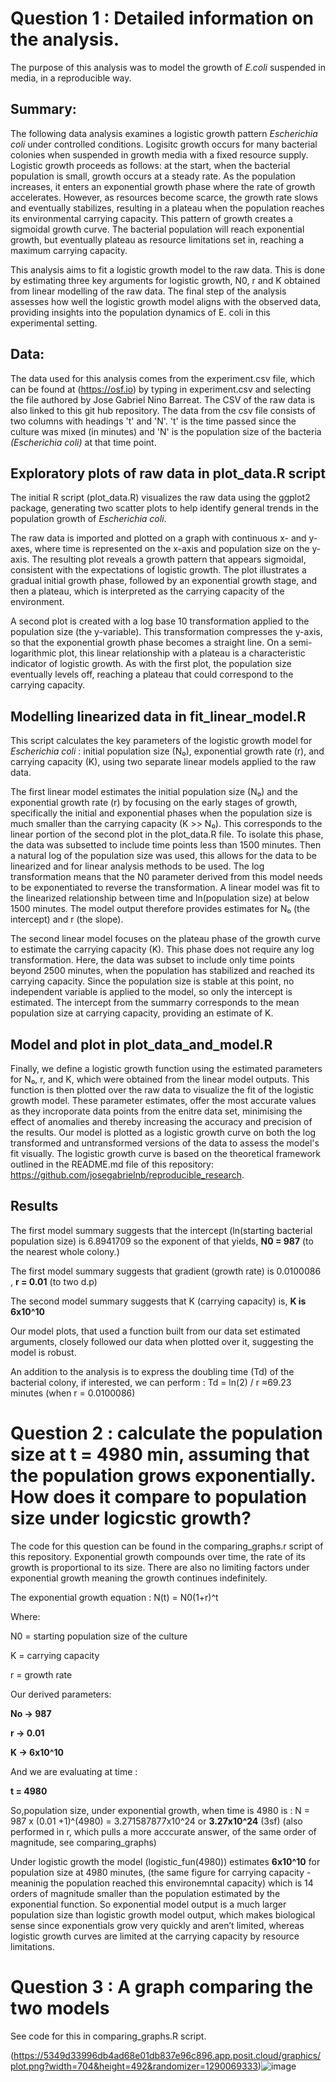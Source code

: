 

# Question 1 : Detailed information on the analysis.
The purpose of this analysis was to model the growth of _E.coli_ suspended in media, in a reproducible way. 

## Summary:
The following data analysis examines a logistic growth pattern _Escherichia coli_ under controlled conditions. Logisitc growth occurs for many bacterial colonies when suspended in growth media with a fixed resource supply. Logistic growth proceeds as follows: at the start, when the bacterial population is small, growth occurs at a steady rate. As the population increases, it enters an exponential growth phase where the rate of growth accelerates. However, as resources become scarce, the growth rate slows and eventually stabilizes, resulting in a plateau when the population reaches its environmental carrying capacity. This pattern of growth creates a sigmoidal growth curve. The bacterial population will reach exponential growth, but eventually plateau as resource limitations set in, reaching a maximum carrying capacity.

This analysis aims to fit a logistic growth model to the raw data. This is done by estimating three key arguments for logistic growth, N0, r and K obtained from linear modelling of the raw data. The final step of the analysis assesses how well the logistic growth model aligns with the observed data, providing insights into the population dynamics of E. coli in this experimental setting.

## Data: 
The data used for this analysis comes from the experiment.csv file, which can be found at (https://osf.io) by typing in experiment.csv and selecting the file authored by Jose Gabriel Nino Barreat. 
The CSV of the raw data is also linked to this git hub repository.
The data from the csv file consists of two columns with headings 't' and 'N'. 
't' is the time passed since the culture was mixed (in minutes) and 'N' is the population size of the bacteria _(Escherichia coli)_ at that time point.

## Exploratory plots of raw data in plot_data.R script

The initial R script (plot_data.R) visualizes the raw data using the ggplot2 package, generating two scatter plots to help identify general trends in the population growth of _Escherichia coli_.

The raw data is imported and plotted on a graph with continuous x- and y-axes, where time is represented on the x-axis and population size on the y-axis. The resulting plot reveals a growth pattern that appears sigmoidal, consistent with the expectations of logistic growth. The plot illustrates a gradual initial growth phase, followed by an exponential growth stage, and then a plateau, which is interpreted as the carrying capacity of the environment.

A second plot is created with a log base 10 transformation applied to the population size (the y-variable). This transformation compresses the y-axis, so that the exponential growth phase becomes a straight line. On a semi-logarithmic plot, this linear relationship with a plateau is a characteristic indicator of logistic growth. As with the first plot, the population size eventually levels off, reaching a plateau that could correspond to the carrying capacity.

## Modelling linearized data in fit_linear_model.R

This script calculates the key parameters of the logistic growth model for _Escherichia coli_ : initial population size (N₀), exponential growth rate (r), and carrying capacity (K), using two separate linear models applied to the raw data.

The first linear model estimates the initial population size (N₀) and the exponential growth rate (r) by focusing on the early stages of growth, specifically the initial and exponential phases when the population size is much smaller than the carrying capacity (K >> N₀). This corresponds to the linear portion of the second plot in the plot_data.R file. To isolate this phase, the data was subsetted to include time points less than 1500 minutes. Then a natural log of the population size was used, this allows for the data to be linearized and for linear analysis methods to be used. The log transformation means that the N0 parameter derived from this model needs to be exponentiated to reverse the transformation. A linear model was fit to the linearized relationship between time and ln(population size) at below 1500 minutes. The model output therefore provides estimates for N₀ (the intercept) and r (the slope).

The second linear model focuses on the plateau phase of the growth curve to estimate the carrying capacity (K). This phase does not require any log transformation. Here, the data was subset to include only time points beyond 2500 minutes, when the population has stabilized and reached its carrying capacity. Since the population size is stable at this point, no independent variable is applied to the model, so only the intercept is estimated. The intercept from the summarry corresponds to the mean population size at carrying capacity, providing an estimate of K.


## Model and plot in plot_data_and_model.R

Finally, we define a logistic growth function using the estimated parameters for N₀, r, and K, which were obtained from the linear model outputs. This function is then plotted over the raw data to visualize the fit of the logistic growth model. These parameter estimates, offer the most accurate values as they incroporate data points from the enitre data set, minimising the effect of anomalies and thereby increasing the accuracy and precision of the results. Our model is plotted as a logistic growth curve on both the log transformed and untransformed versions of the data to assess the model's fit visually. The logistic growth curve is based on the theoretical framework outlined in the README.md file of this repository: https://github.com/josegabrielnb/reproducible_research. 

## Results

The first model summary suggests that the intercept (ln(starting bacterial population size) is 6.8941709 so the exponent of that yields, **N0 = 987** (to the nearest whole colony.)

The first model summary suggests that gradient (growth rate) is 0.0100086 ,  **r = 0.01** (to two d.p)

The second model summary suggests that K (carrying capacity) is,  **K is 6x10^10**

Our model plots, that used a function built from our data set estimated arguments, closely followed our data when plotted over it, suggesting the model is robust.

An addition to the analysis is to express the doubling time (Td) of the bacterial colony, if interested, we can perform :
Td = ln(2) / r
 ≈69.23 minutes (when r = 0.0100086)


 # Question 2 : calculate the population size at t = 4980 min, assuming that the population grows exponentially. How does it compare to population size under logicstic growth?

The code for this question can be found in the comparing_graphs.r script of this repository.
Exponential growth compounds over time, the rate of its growth is proportional to its size.  There are also no limiting factors under exponential growth meaning the growth continues indefinitely.

The exponential growth equation :
N(t) = N0(1+r)^t 

Where:

N0 = starting population size of the culture

K = carrying capacity

r = growth rate


Our derived parameters:

**No  -> 987**

**r ->  0.01**

**K ->  6x10^10**

And we are evaluating at time :

**t = 4980**


So,population size, under exponential growth, when time is 4980 is : 
N = 987 x (0.01 +1)^(4980) =  3.271587877x10^24 or  **3.27x10^24** (3sf)
(also performed in r, which pulls a more acccurate answer, of the same order of magnitude, see comparing_graphs)

Under logistic growth the model (logistic_fun(4980)) estimates **6x10^10** for population size at 4980 minutes, (the same figure for carrying capacity - meaninig the population reached this environemntal capacity) which is 14 orders of magnitude smaller than the population estimated by the exponential function. 
So exponential model output is a much larger population size than logistic growth model output, which makes biological sense since exponentials grow very quickly and aren’t limited, whereas logistic growth curves are limited at the carrying capacity by resource limitations.

# Question 3 : A graph comparing the two models 

See code for this in comparing_graphs.R script.


(https://5349d33996db4ad68e01db837e96c896.app.posit.cloud/graphics/plot.png?width=704&height=492&randomizer=1290069333)![image](https://github.com/user-attachments/assets/ca13bf23-84fe-432c-a229-5d0a21145a69)

